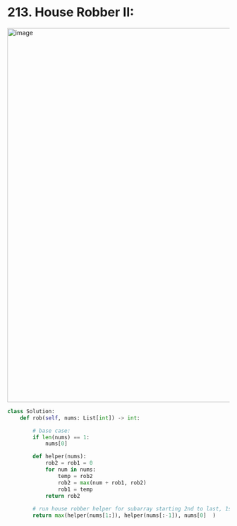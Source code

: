# 213. House Robber II:

<img width="849" alt="image" src="https://github.com/user-attachments/assets/1c1db5a7-1711-499f-8db4-fbff55c6f562">


```py
class Solution:
    def rob(self, nums: List[int]) -> int:

        # base case:
        if len(nums) == 1:
            nums[0]

        def helper(nums):
            rob2 = rob1 = 0
            for num in nums:
                temp = rob2
                rob2 = max(num + rob1, rob2)
                rob1 = temp
            return rob2
        
        # run house robber helper for subarray starting 2nd to last, 1st to second from last
        return max(helper(nums[1:]), helper(nums[:-1]), nums[0]  )
```
